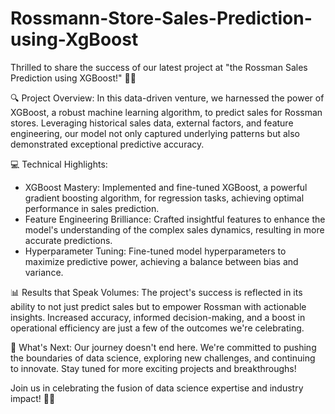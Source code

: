 # Rossmann-Store-Sales-Prediction-using-XgBoost
Thrilled to share the success of our latest project at "the Rossman Sales Prediction using XGBoost!" 🛒💡

🔍 Project Overview:
In this data-driven venture, we harnessed the power of XGBoost, a robust machine learning algorithm, to predict sales for Rossman stores. Leveraging historical sales data, external factors, and feature engineering, our model not only captured underlying patterns but also demonstrated exceptional predictive accuracy.


💻 Technical Highlights:
- XGBoost Mastery: Implemented and fine-tuned XGBoost, a powerful gradient boosting algorithm, for regression tasks, achieving optimal performance in sales prediction.
- Feature Engineering Brilliance: Crafted insightful features to enhance the model's understanding of the complex sales dynamics, resulting in more accurate predictions.
- Hyperparameter Tuning: Fine-tuned model hyperparameters to maximize predictive power, achieving a balance between bias and variance.


📊 Results that Speak Volumes:
The project's success is reflected in its ability to not just predict sales but to empower Rossman with actionable insights. Increased accuracy, informed decision-making, and a boost in operational efficiency are just a few of the outcomes we're celebrating.



🚀 What's Next:
Our journey doesn't end here. We're committed to pushing the boundaries of data science, exploring new challenges, and continuing to innovate. Stay tuned for more exciting projects and breakthroughs!

Join us in celebrating the fusion of data science expertise and industry impact! 🚀✨
